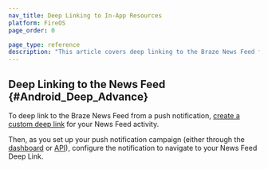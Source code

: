 ```yaml
---
nav_title: Deep Linking to In-App Resources
platform: FireOS
page_order: 0

page_type: reference
description: "This article covers deep linking to the Braze News Feed from a push notification."
---
```

## Deep Linking to the News Feed {#Android_Deep_Advance}

To deep link to the Braze News Feed from a push notification, [create a custom deep link][1] for your News Feed activity.

Then, as you set up your push notification campaign (either through the [dashboard][2] or [API][3]), configure the notification to navigate to your News Feed Deep Link.

[1]: {{site.baseurl}}/developer_guide/platform_integration_guides/android/push_notifications/integration/#step-3-add-deep-links
[2]: {{site.baseurl}}/user_guide/message_building_by_channel/push/creating_a_push_message/#creating-a-push-message
[3]: {{site.baseurl}}/developer_guide/rest_api/messaging/#messaging
